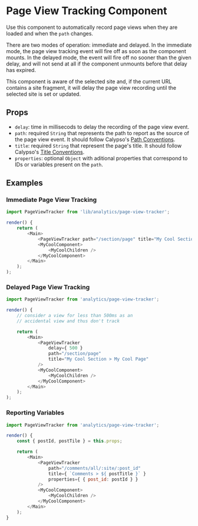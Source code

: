 # Page View Tracking Component

Use this component to automatically record page views when they are loaded and when the `path` changes.

There are two modes of operation: immediate and delayed. In the immediate mode, the page view tracking event will fire off as soon as the component mounts. In the delayed mode, the event will fire off no sooner than the given delay, and will not send at all if the component unmounts before that delay has expired.

This component is aware of the selected site and, if the current URL contains a site fragment, it will delay the page view recording until the selected site is set or updated.

## Props

* `delay`: time in millisecods to delay the recording of the page view event.
* `path`: required `String` that represents the path to report as the source of the page view event. It should follow Calypso's [Path Conventions](https://github.com/Automattic/wp-calypso/blob/master/client/lib/analytics/docs/page-views.md#paths-conventions).
* `title`: required `String` that represent the page's title. It should follow Calypso's [Title Conventions](https://github.com/Automattic/wp-calypso/blob/master/client/lib/analytics/docs/page-views.md#titles-conventions).
* `properties`: optional `Object` with aditional properties that correspond to IDs or variables present on the `path`.

## Examples

### Immediate Page View Tracking

```js
import PageViewTracker from 'lib/analytics/page-view-tracker';

render() {
	return (
		<Main>
			<PageViewTracker path="/section/page" title="My Cool Section > My Cool Page" />
			<MyCoolComponent>
				<MyCoolChildren />
			</MyCoolComponent>
		</Main>
	);
);
```

### Delayed Page View Tracking

```js
import PageViewTracker from 'analytics/page-view-tracker';

render() {
	// consider a view for less than 500ms as an
	// accidental view and thus don't track

	return (
		<Main>
			<PageViewTracker 
				delay={ 500 } 
				path="/section/page"
				title="My Cool Section > My Cool Page"
			/>
			<MyCoolComponent>
				<MyCoolChildren />
			</MyCoolComponent>
		</Main>
	);
);
```

### Reporting Variables

```js
import PageViewTracker from 'analytics/page-view-tracker';

render() {
	const { postId, postTile } = this.props;

	return (
		<Main>
			<PageViewTracker
				path="/comments/all/:site/:post_id"
				title={ `Comments > ${ postTitle }` }
				properties={ { post_id: postId } }
			/>
			<MyCoolComponent>
				<MyCoolChildren />
			</MyCoolComponent>
		</Main>
	);
}
```
